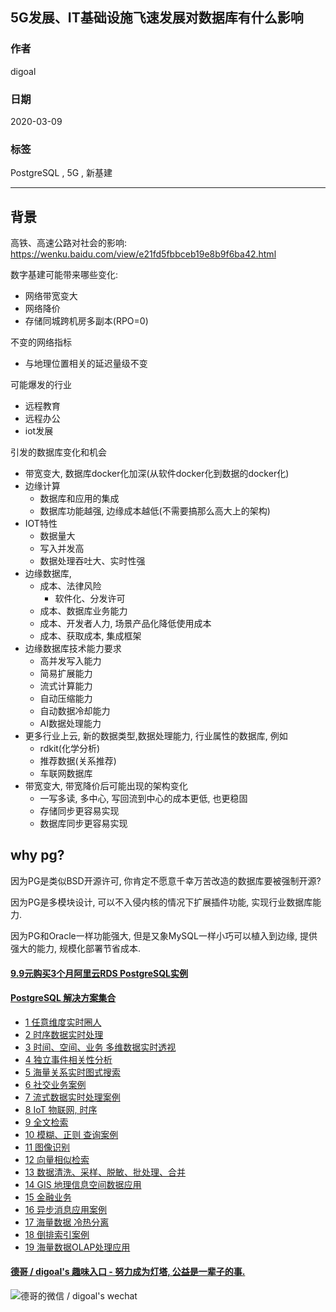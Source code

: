 ## 5G发展、IT基础设施飞速发展对数据库有什么影响  
          
### 作者                                                                          
digoal                                                                                                                   
                            
### 日期                                                                                                                   
2020-03-09                                                                                                              
                                                                                                                   
### 标签                                                                                                                   
PostgreSQL , 5G , 新基建      
                       
----                 
                            
## 背景      
高铁、高速公路对社会的影响:   
https://wenku.baidu.com/view/e21fd5fbbceb19e8b9f6ba42.html  
  
数字基建可能带来哪些变化:  
- 网络带宽变大  
- 网络降价  
- 存储同城跨机房多副本(RPO=0)  
  
不变的网络指标  
- 与地理位置相关的延迟量级不变  
  
可能爆发的行业  
- 远程教育  
- 远程办公  
- iot发展  
  
引发的数据库变化和机会  
- 带宽变大, 数据库docker化加深(从软件docker化到数据的docker化)  
- 边缘计算  
    - 数据库和应用的集成  
    - 数据库功能越强, 边缘成本越低(不需要搞那么高大上的架构)  
- IOT特性  
    - 数据量大  
    - 写入并发高  
    - 数据处理吞吐大、实时性强  
- 边缘数据库,  
    - 成本、法律风险  
        - 软件化、分发许可  
    - 成本、数据库业务能力  
    - 成本、开发者人力, 场景产品化降低使用成本  
    - 成本、获取成本, 集成框架  
- 边缘数据库技术能力要求  
    - 高并发写入能力  
    - 简易扩展能力  
    - 流式计算能力  
    - 自动压缩能力  
    - 自动数据冷却能力  
    - AI数据处理能力  
- 更多行业上云, 新的数据类型,数据处理能力, 行业属性的数据库, 例如  
    - rdkit(化学分析)  
    - 推荐数据(关系推荐)  
    - 车联网数据库  
- 带宽变大, 带宽降价后可能出现的架构变化  
    - 一写多读, 多中心, 写回流到中心的成本更低, 也更稳固  
    - 存储同步更容易实现  
    - 数据库同步更容易实现  
  
## why pg?  
因为PG是类似BSD开源许可, 你肯定不愿意千幸万苦改造的数据库要被强制开源?  
  
因为PG是多模块设计, 可以不入侵内核的情况下扩展插件功能, 实现行业数据库能力.  
  
因为PG和Oracle一样功能强大, 但是又象MySQL一样小巧可以植入到边缘, 提供强大的能力, 规模化部署节省成本.  
  
  
  
  
  
  
  
  
  
  
  
  
  
  
  
  
  
  
  
  
  
  
  
  
  
  
  
#### [9.9元购买3个月阿里云RDS PostgreSQL实例](https://www.aliyun.com/database/postgresqlactivity "57258f76c37864c6e6d23383d05714ea")
  
  
#### [PostgreSQL 解决方案集合](https://yq.aliyun.com/topic/118 "40cff096e9ed7122c512b35d8561d9c8")
- [1 任意维度实时圈人](https://yq.aliyun.com/topic/118 "40cff096e9ed7122c512b35d8561d9c8")
- [2 时序数据实时处理](https://yq.aliyun.com/topic/118 "40cff096e9ed7122c512b35d8561d9c8")
- [3 时间、空间、业务 多维数据实时透视](https://yq.aliyun.com/topic/118 "40cff096e9ed7122c512b35d8561d9c8")
- [4 独立事件相关性分析](https://yq.aliyun.com/topic/118 "40cff096e9ed7122c512b35d8561d9c8")
- [5 海量关系实时图式搜索](https://yq.aliyun.com/topic/118 "40cff096e9ed7122c512b35d8561d9c8")
- [6 社交业务案例](https://yq.aliyun.com/topic/118 "40cff096e9ed7122c512b35d8561d9c8")
- [7 流式数据实时处理案例](https://yq.aliyun.com/topic/118 "40cff096e9ed7122c512b35d8561d9c8")
- [8 IoT 物联网, 时序](https://yq.aliyun.com/topic/118 "40cff096e9ed7122c512b35d8561d9c8")
- [9 全文检索](https://yq.aliyun.com/topic/118 "40cff096e9ed7122c512b35d8561d9c8")
- [10 模糊、正则 查询案例](https://yq.aliyun.com/topic/118 "40cff096e9ed7122c512b35d8561d9c8")
- [11 图像识别](https://yq.aliyun.com/topic/118 "40cff096e9ed7122c512b35d8561d9c8")
- [12 向量相似检索](https://yq.aliyun.com/topic/118 "40cff096e9ed7122c512b35d8561d9c8")
- [13 数据清洗、采样、脱敏、批处理、合并](https://yq.aliyun.com/topic/118 "40cff096e9ed7122c512b35d8561d9c8")
- [14 GIS 地理信息空间数据应用](https://yq.aliyun.com/topic/118 "40cff096e9ed7122c512b35d8561d9c8")
- [15 金融业务](https://yq.aliyun.com/topic/118 "40cff096e9ed7122c512b35d8561d9c8")
- [16 异步消息应用案例](https://yq.aliyun.com/topic/118 "40cff096e9ed7122c512b35d8561d9c8")
- [17 海量数据 冷热分离](https://yq.aliyun.com/topic/118 "40cff096e9ed7122c512b35d8561d9c8")
- [18 倒排索引案例](https://yq.aliyun.com/topic/118 "40cff096e9ed7122c512b35d8561d9c8")
- [19 海量数据OLAP处理应用](https://yq.aliyun.com/topic/118 "40cff096e9ed7122c512b35d8561d9c8")
  
  
#### [德哥 / digoal's 趣味入口 - 努力成为灯塔, 公益是一辈子的事.](https://github.com/digoal/blog/blob/master/README.md "22709685feb7cab07d30f30387f0a9ae")
  
  
![德哥的微信 / digoal's wechat](../pic/digoal_weixin.jpg "f7ad92eeba24523fd47a6e1a0e691b59")
  
